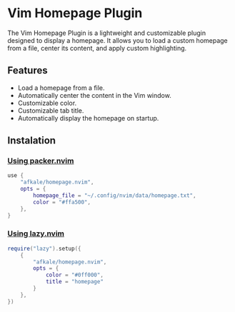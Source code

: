 # Vim Homepage Plugin
The Vim Homepage Plugin is a lightweight and customizable plugin designed to display a homepage. It allows you to load a custom homepage from a file, center its content, and apply custom highlighting.

## Features
- Load a homepage from a file.
- Automatically center the content in the Vim window.
- Customizable color.
- Customizable tab title.
- Automatically display the homepage on startup.

## Instalation
### [Using packer.nvim](https://github.com/wbthomason/packer.nvim)
```lua
use {
    "afkale/homepage.nvim",
    opts = {
        homepage_file = "~/.config/nvim/data/homepage.txt",
        color = "#ffa500",
    },
}
```

### [Using lazy.nvim](https://github.com/folke/lazy.nvim)
```lua
require("lazy").setup({
    {
        "afkale/homepage.nvim",
        opts = { 
            color = "#0ff000",
            title = "homepage"
        }
    },
})
```
